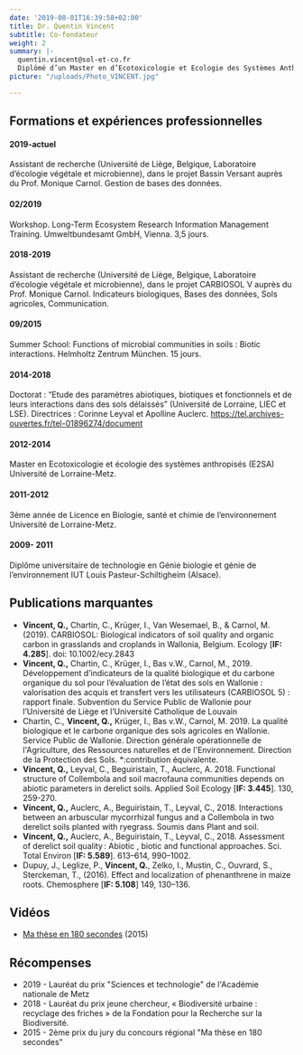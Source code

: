 ```yaml
---
date: '2019-08-01T16:39:58+02:00'
title: Dr. Quentin Vincent
subtitle: Co-fondateur
weight: 2
summary: |-
  quentin.vincent@sol-et-co.fr
  Diplômé d’un Master en d’Ecotoxicologie et Ecologie des Systèmes Anthropisés (Université de Lorraine) et d’un Doctorat en Ecotoxicologie, Biodiversité et Ecosystème (Université de Lorraine), Quentin Vincent apporte à la société ses compétences en écologie des sols, microbiologie, étude de la faune, utilisation des indicateurs biologiques, pédagogie ainsi qu’en gestion, analyse et traitement statistiques des données environnementales.
picture: "/uploads/Photo_VINCENT.jpg"

---
```

## Formations et expériences professionnelles

#### 2019-actuel

Assistant de recherche (Université de Liège, Belgique, Laboratoire d’écologie végétale et microbienne), dans le projet Bassin Versant auprès du Prof. Monique Carnol.
Gestion de bases des données.

#### 02/2019

Workshop. Long-Term Ecosystem Research Information Management Training. Umweltbundesamt GmbH, Vienna. 3,5 jours.

#### 2018-2019

Assistant de recherche (Université de Liège, Belgique, Laboratoire d’écologie végétale et microbienne), dans le projet CARBIOSOL V auprès du Prof. Monique Carnol.
Indicateurs biologiques, Bases des données, Sols agricoles, Communication.

#### 09/2015

Summer School: Functions of microbial communities in soils : Biotic interactions. Helmholtz Zentrum München. 15 jours.

#### 2014-2018

Doctorat : “Etude des paramètres abiotiques, biotiques et fonctionnels et de leurs interactions dans des sols délaissés” (Université de Lorraine, LIEC et LSE). Directrices : Corinne Leyval et Apolline Auclerc. https://tel.archives-ouvertes.fr/tel-01896274/document

#### 2012-2014

Master en Ecotoxicologie et écologie des systèmes anthropisés (E2SA) Université de Lorraine-Metz.

#### 2011-2012

3ème année de Licence en Biologie, santé et chimie de l’environnement Université de Lorraine-Metz.

#### 2009- 2011

Diplôme universitaire de technologie en Génie biologie et génie de l’environnement IUT Louis Pasteur-Schiltigheim (Alsace).

## Publications marquantes

* **Vincent, Q.,** Chartin, C., Krüger, I., Van Wesemael, B., & Carnol, M. (2019). CARBIOSOL: Biological indicators of soil quality and organic carbon in grasslands and croplands in Wallonia, Belgium. Ecology \[**IF: 4.285**\]. doi: 10.1002/ecy.2843
* **Vincent, Q.,** Chartin, C., Krüger, I., Bas v.W., Carnol, M., 2019. Développement d’indicateurs de la qualité biologique et du carbone organique du sol pour l’évaluation de l’état des sols en Wallonie : valorisation des acquis et transfert vers les utilisateurs (CARBIOSOL 5) : rapport finale. Subvention du Service Public de Wallonie pour l’Université de Liège et l’Université Catholique de Louvain
* Chartin, C._,_ **Vincent, Q.,** Krüger, I., Bas v.W., Carnol, M. 2019. La qualité biologique et le carbone organique des sols agricoles en Wallonie. Service Public de Wallonie. Direction générale opérationnelle de l'Agriculture, des Ressources naturelles et de l'Environnement. Direction de la Protection des Sols. *:contribution équivalente.
* **Vincent, Q.,** Leyval, C., Beguiristain, T., Auclerc, A. 2018. Functional structure of Collembola and soil macrofauna communities depends on abiotic parameters in derelict soils. Applied Soil Ecology \[**IF: 3.445**\]. 130, 259-270.
* **Vincent, Q.,** Auclerc, A., Beguiristain, T., Leyval, C., 2018. Interactions between an arbuscular mycorrhizal fungus and a Collembola in two derelict soils planted with ryegrass. Soumis dans Plant and soil.
* **Vincent, Q.,** Auclerc, A., Beguiristain, T., Leyval, C., 2018. Assessment of derelict soil quality : Abiotic , biotic and functional approaches. Sci. Total Environ \[**IF: 5.589**\]. 613–614, 990–1002.
* Dupuy, J., Leglize, P., **Vincent, Q.**, Zelko, I., Mustin, C., Ouvrard, S., Sterckeman, T., (2016). Effect and localization of phenanthrene in maize roots. Chemosphere \[**IF: 5.108**\] 149, 130–136.

## Vidéos

* [Ma thèse en 180 secondes](https://videos.univ-lorraine.fr/index.php?act=view&id=2169) (2015)

## Récompenses

* 2019 - Lauréat du prix "Sciences et technologie" de l'Académie nationale de Metz
* 2018 - Lauréat du prix jeune chercheur, « Biodiversité urbaine : recyclage des friches » de la Fondation pour la Recherche sur la Biodiversité.
* 2015 - 2ème prix du jury du concours régional "Ma thèse en 180 secondes"